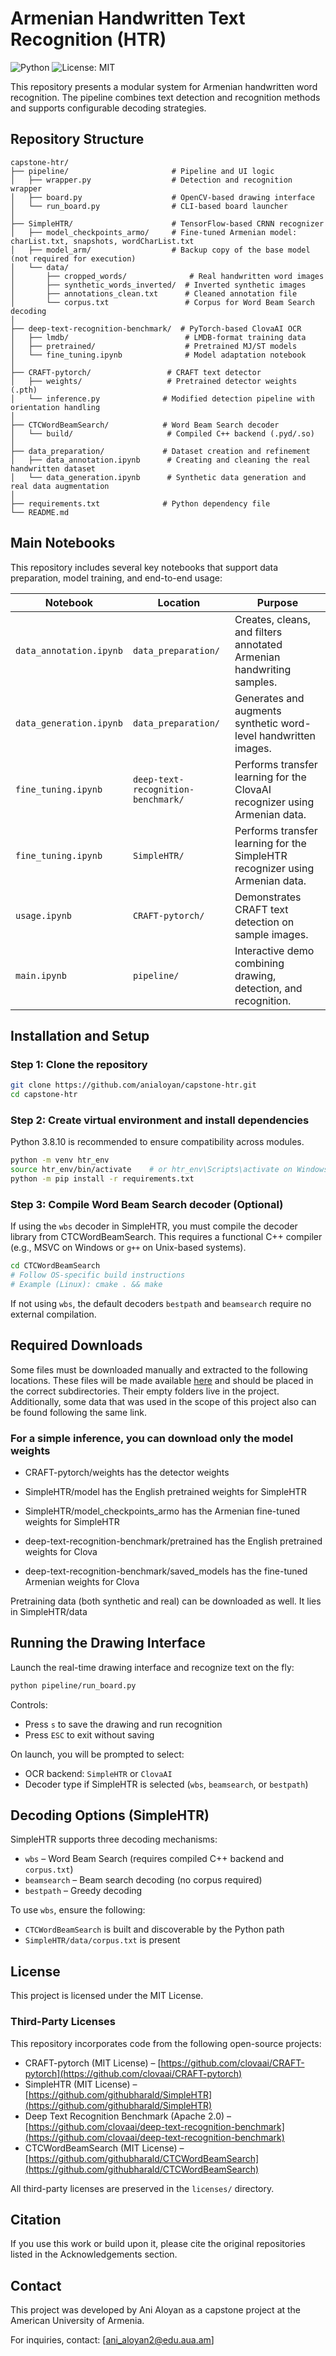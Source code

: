 # Armenian Handwritten Text Recognition (HTR)
![Python](https://img.shields.io/badge/Python-3.8-blue.svg)
![License: MIT](https://img.shields.io/badge/License-MIT-yellow.svg)


This repository presents a modular system for Armenian handwritten word recognition. The pipeline combines text detection and recognition methods and supports configurable decoding strategies.

## Repository Structure

```
capstone-htr/
├── pipeline/                       # Pipeline and UI logic
│   ├── wrapper.py                  # Detection and recognition wrapper
│   ├── board.py                    # OpenCV-based drawing interface
│   └── run_board.py                # CLI-based board launcher
│
├── SimpleHTR/                      # TensorFlow-based CRNN recognizer
│   ├── model_checkpoints_armo/     # Fine-tuned Armenian model: charList.txt, snapshots, wordCharList.txt
│   ├── model_arm/                  # Backup copy of the base model (not required for execution)
│   └── data/
│       ├── cropped_words/              # Real handwritten word images
│       ├── synthetic_words_inverted/  # Inverted synthetic images
│       ├── annotations_clean.txt      # Cleaned annotation file
│       └── corpus.txt                 # Corpus for Word Beam Search decoding
│
├── deep-text-recognition-benchmark/  # PyTorch-based ClovaAI OCR
│   ├── lmdb/                          # LMDB-format training data
│   ├── pretrained/                    # Pretrained MJ/ST models
│   └── fine_tuning.ipynb              # Model adaptation notebook
│
├── CRAFT-pytorch/                 # CRAFT text detector
│   ├── weights/                   # Pretrained detector weights (.pth)
│   └── inference.py              # Modified detection pipeline with orientation handling
│
├── CTCWordBeamSearch/            # Word Beam Search decoder
│   └── build/                     # Compiled C++ backend (.pyd/.so)
│
├── data_preparation/             # Dataset creation and refinement
│   ├── data_annotation.ipynb      # Creating and cleaning the real handwritten dataset
│   └── data_generation.ipynb      # Synthetic data generation and real data augmentation
│
├── requirements.txt              # Python dependency file
└── README.md
```
## Main Notebooks

This repository includes several key notebooks that support data preparation, model training, and end-to-end usage:

| Notebook                 | Location                                | Purpose                                                                 |
|--------------------------|-----------------------------------------|-------------------------------------------------------------------------|
| `data_annotation.ipynb` | `data_preparation/`                     | Creates, cleans, and filters annotated Armenian handwriting samples.              |
| `data_generation.ipynb` | `data_preparation/`                     | Generates and augments synthetic word-level handwritten images.         |
| `fine_tuning.ipynb`     | `deep-text-recognition-benchmark/`      | Performs transfer learning for the ClovaAI recognizer using Armenian data. |
| `fine_tuning.ipynb`     | `SimpleHTR/`                            | Performs transfer learning for the SimpleHTR recognizer using Armenian data. |
| `usage.ipynb`           | `CRAFT-pytorch/`                        | Demonstrates CRAFT text detection on sample images.                     |
| `main.ipynb`            | `pipeline/`                             | Interactive demo combining drawing, detection, and recognition.         |

## Installation and Setup

### Step 1: Clone the repository

```bash
git clone https://github.com/anialoyan/capstone-htr.git
cd capstone-htr
```

### Step 2: Create virtual environment and install dependencies

Python 3.8.10 is recommended to ensure compatibility across modules.

```bash
python -m venv htr_env
source htr_env/bin/activate    # or htr_env\Scripts\activate on Windows
python -m pip install -r requirements.txt
```

### Step 3: Compile Word Beam Search decoder (Optional)

If using the `wbs` decoder in SimpleHTR, you must compile the decoder library from CTCWordBeamSearch. This requires a functional C++ compiler (e.g., MSVC on Windows or `g++` on Unix-based systems).

```bash
cd CTCWordBeamSearch
# Follow OS-specific build instructions
# Example (Linux): cmake . && make
```

If not using `wbs`, the default decoders `bestpath` and `beamsearch` require no external compilation.

## Required Downloads

Some files must be downloaded manually and extracted to the following locations. These files will be made available [here](https://www.dropbox.com/scl/fo/tonqqzvq3b0rp32jeqzd8/AA_LtzkcgiX1jxKYeU3Al3E?rlkey=179ssdgn07hby5cfawtt2evm9&st=yer8ftwj&dl=0) and should be placed in the correct subdirectories. Their empty folders live in the project. Additionally, some data that was used in the scope of this project also can be found following the same link.

### For a simple inference, you can download only the model weights

- CRAFT-pytorch/weights has the detector weights


- SimpleHTR/model has the English pretrained weights for SimpleHTR
- SimpleHTR/model_checkpoints_armo has the Armenian fine-tuned weights for SimpleHTR


- deep-text-recognition-benchmark/pretrained has the English pretrained weights for Clova
- deep-text-recognition-benchmark/saved_models has the fine-tuned Armenian weights for Clova

Pretraining data (both synthetic and real) can be downloaded as well. It lies in SimpleHTR/data 

## Running the Drawing Interface

Launch the real-time drawing interface and recognize text on the fly:

```bash
python pipeline/run_board.py
```

Controls:

* Press `s` to save the drawing and run recognition
* Press `ESC` to exit without saving

On launch, you will be prompted to select:

* OCR backend: `SimpleHTR` or `ClovaAI`
* Decoder type if SimpleHTR is selected (`wbs`, `beamsearch`, or `bestpath`)

## Decoding Options (SimpleHTR)

SimpleHTR supports three decoding mechanisms:

* `wbs` – Word Beam Search (requires compiled C++ backend and `corpus.txt`)
* `beamsearch` – Beam search decoding (no corpus required)
* `bestpath` – Greedy decoding

To use `wbs`, ensure the following:

* `CTCWordBeamSearch` is built and discoverable by the Python path
* `SimpleHTR/data/corpus.txt` is present

## License

This project is licensed under the MIT License.

### Third-Party Licenses

This repository incorporates code from the following open-source projects:

* CRAFT-pytorch (MIT License) – [https://github.com/clovaai/CRAFT-pytorch](https://github.com/clovaai/CRAFT-pytorch)
* SimpleHTR (MIT License) – [https://github.com/githubharald/SimpleHTR](https://github.com/githubharald/SimpleHTR)
* Deep Text Recognition Benchmark (Apache 2.0) – [https://github.com/clovaai/deep-text-recognition-benchmark](https://github.com/clovaai/deep-text-recognition-benchmark)
* CTCWordBeamSearch (MIT License) – [https://github.com/githubharald/CTCWordBeamSearch](https://github.com/githubharald/CTCWordBeamSearch)

All third-party licenses are preserved in the `licenses/` directory.

## Citation

If you use this work or build upon it, please cite the original repositories listed in the Acknowledgements section.

## Contact

This project was developed by Ani Aloyan as a capstone project at the American University of Armenia.

For inquiries, contact: \[[ani_aloyan2@edu.aua.am](mailto:ani_aloyan2@edu.aua.am)]
